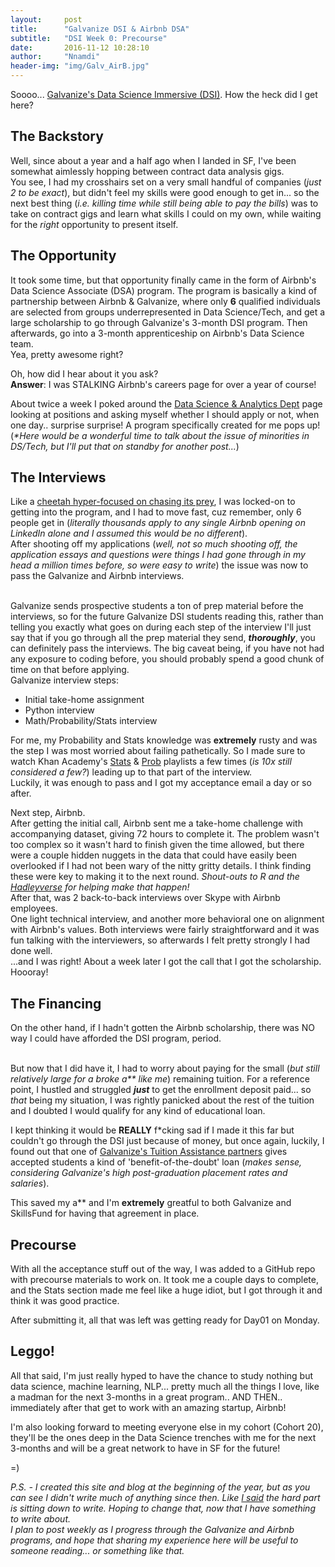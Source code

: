 ```yaml
---
layout:     post
title:      "Galvanize DSI & Airbnb DSA"
subtitle:   "DSI Week 0: Precourse"
date:       2016-11-12 10:28:10
author:     "Nnamdi"
header-img: "img/Galv_AirB.jpg"
---
```


Soooo... [Galvanize's Data Science Immersive (DSI)](http://www.galvanize.com/courses/data-science). How the heck did I get here?

## The Backstory
Well, since about a year and a half ago when I landed in SF, I've been somewhat aimlessly hopping between contract data analysis gigs.
<br>You see, I had my crosshairs set on a very small handful of companies (_just 2 to be exact_), but didn't feel my skills were good enough to get in... so the next best thing (_i.e. killing time while still being able to pay the bills_) was to take on contract gigs and learn what skills I could on my own, while waiting for the _right_ opportunity to present itself.

## The Opportunity
It took some time, but that opportunity finally came in the form of Airbnb's Data Science Associate (DSA) program. The program is basically a kind of partnership between Airbnb & Galvanize, where only **6** qualified individuals are selected from groups underrepresented in Data Science/Tech, and get a large scholarship to go through Galvanize's 3-month DSI program. Then afterwards, go into a 3-month apprenticeship on Airbnb's Data Science team. 
<br>Yea, pretty awesome right?

Oh, how did I hear about it you ask?
<br>**Answer**: I was STALKING Airbnb's careers page for over a year of course!

About twice a week I poked around the [Data Science & Analytics Dept](https://www.airbnb.co.in/careers/departments/data-science-analytics) page looking at positions and asking myself whether I should apply or not, when one day.. surprise surprise! A program specifically created for me pops up! 
<br>(_*Here would be a wonderful time to talk about the issue of minorities in DS/Tech, but I'll put that on standby for another post..._)

## The Interviews
Like a [cheetah hyper-focused on chasing its prey](https://www.youtube.com/watch?v=NuyeVN7PuTM), I was locked-on to getting into the program, and I had to move fast, cuz remember, only 6 people get in (_literally thousands apply to any single Airbnb opening on LinkedIn alone and I assumed this would be no different_). 
<br>After shooting off my applications (_well, not so much shooting off, the application essays and questions were things I had gone through in my head a million times before, so were easy to write_) the issue was now to pass the Galvanize and Airbnb interviews.

<br>Galvanize sends prospective students a ton of prep material before the interviews, so for the future Galvanize DSI students reading this, rather than telling you exactly what goes on during each step of the interview I'll just say that if you go through all the prep material they send, **_thoroughly_**, you can definitely pass the interviews. The big caveat being, if you have not had any exposure to coding before, you should probably spend a good chunk of time on that before applying.
<br>Galvanize interview steps:
<ul>
<li>Initial take-home assignment</li>
<li>Python interview</li>
<li>Math/Probability/Stats interview</li>
</ul>

For me, my Probability and Stats knowledge was **extremely** rusty and was the step I was most worried about failing pathetically. So I made sure to watch Khan Academy's [Stats](https://www.youtube.com/watch?v=uhxtUt_-GyM&list=PL1328115D3D8A2566) & [Prob](https://www.youtube.com/watch?v=uzkc-qNVoOk&list=PLC58778F28211FA19) playlists a few times (_is 10x still considered a few?_) leading up to that part of the interview. 
<br>Luckily, it was enough to pass and I got my acceptance email a day or so after.

Next step, Airbnb.
<br>After getting the initial call, Airbnb sent me a take-home challenge with accompanying dataset, giving 72 hours to complete it. The problem wasn't too complex so it wasn't hard to finish given the time allowed, but there were a couple hidden nuggets in the data that could have easily been overlooked if I had not been wary of the nitty gritty details. I think finding these were key to making it to the next round. _Shout-outs to R and the [Hadleyverse](http://blog.revolutionanalytics.com/2015/03/hadleyverse.html) for helping make that happen!_
<br>After that, was 2 back-to-back interviews over Skype with Airbnb employees. 
<br>One light technical interview, and another more behavioral one on alignment with Airbnb's values. Both interviews were fairly straightforward and it was fun talking with the interviewers, so afterwards I felt pretty strongly I had done well.
<br> ...and I was right! About a week later I got the call that I got the scholarship.
<br>Hoooray!

## The Financing
On the other hand, if I hadn't gotten the Airbnb scholarship, there was NO way I could have afforded the DSI program, period.

<br>But now that I did have it, I had to worry about paying for the small (_but still relatively large for a broke a** like me_) remaining tuition. For a reference point, I hustled and struggled **_just_** to get the enrollment deposit paid... so _that_ being my situation, I was rightly panicked about the rest of the tuition and I doubted I would qualify for any kind of educational loan.

I kept thinking it would be **REALLY** f*cking sad if I made it this far but couldn't go through the DSI just because of money, but once again, luckily, I found out that one of [Galvanize's Tuition Assistance partners](www.galvanize.com/scholarships) gives accepted students a kind of 'benefit-of-the-doubt' loan (_makes sense, considering Galvanize's high post-graduation placement rates and salaries_). 

This saved my a** and I'm **extremely** greatful to both Galvanize and SkillsFund for having that agreement in place.

## Precourse
With all the acceptance stuff out of the way, I was added to a GitHub repo with precourse materials to work on. It took me a couple days to complete, and the Stats section made me feel like a huge idiot, but I got through it and think it was good practice.

After submitting it, all that was left was getting ready for Day01 on Monday.

## Leggo!
All that said, I'm just really hyped to have the chance to study nothing but data science, machine learning, NLP... pretty much all the things I love, like a madman for the next 3-months in a great program.. AND THEN.. immediately after that get to work with an amazing startup, Airbnb!

I'm also looking forward to meeting everyone else in my cohort (Cohort 20), they'll be the ones deep in the Data Science trenches with me for the next 3-months and will be a great network to have in SF for the future!

=)

_P.S. - I created this site and blog at the beginning of the year, but as you can see I didn't write much of anything since then. Like [I said](http://nnamdioffor.com/2016/02/10/hello-space-monkey/) the hard part is sitting down to write. Hoping to change that, now that I have something to write about. 
<br>I plan to post weekly as I progress through the Galvanize and Airbnb programs, and hope that sharing my experience here will be useful to someone reading... or something like that._
